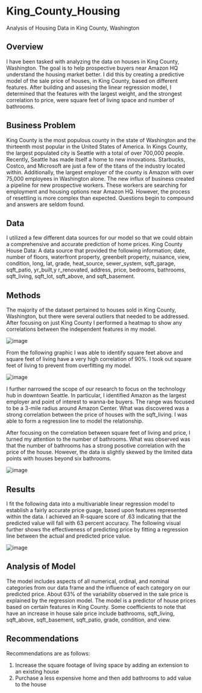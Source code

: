 # King_County_Housing
Analysis of Housing Data in King County, Washington
 
## Overview
I have been tasked with analyzing the data on houses in King County, Washington. The goal is to help prospective buyers near Amazon HQ understand the housing market better. I did this by creating a predictive model of the sale price of houses, in King County, based on different features. After building and assesing the linear regression model, I determined that the features with the largest weight, and the strongest correlation to price, were square feet of living space and number of bathrooms.

## Business Problem
King County is the most populous county in the state of Washington and the thirteenth most popular in the United States of America. In Kings County, the largest populated city is Seattle with a total of over 700,000 people. Recently, Seattle has made itself a home to new innovations. Starbucks, Costco, and Microsoft are just a few of the titans of the industry located within. Additionally, the largest employer of the county is Amazon with over 75,000 employees in Washington alone. The new influx of business created a pipeline for new prospective workers. These workers are searching for employment and housing options near Amazon HQ. However, the process of resettling is more complex than expected. Questions begin to compound and answers are seldom found. 

## Data
I utilized a few different data sources for our model so that we could obtain a comprehensive and accurate prediction of home prices.
King County House Data:
A data source that provided the following information; date, number of floors, waterfront property, greenbelt property, nuisance, view, condition, long, lat, grade, heat_source, sewer_system, sqft_garage, sqft_patio, yr_built,y r_renovated, address, price, bedrooms, bathrooms, sqft_living, sqft_lot, sqft_above, and sqft_basement. 

## Methods
The majority of the dataset pertained to houses sold in King County, Washington, but there were several outliers that needed to be addressed. After focusing on just King County I performed a heatmap to show any correlations between the independent features in my model. 

![image](https://github.com/ddcots24/King_County_Housing/assets/131708046/12a18675-31a1-46ab-8738-668929bd4a88)



From the following graphic I was able to identify square feet above and square feet of living have a very high correlation of 90%. I took out square feet of living to prevent from overfitting my model.

![image](https://github.com/ddcots24/King_County_Housing/assets/131708046/a9a3cf71-5226-47d9-b2f2-d38c9b2da063)


I further narrowed the scope of our research to focus on the technology hub in downtown Seattle. In particular, I identified Amazon as the largest employer and point of interest to wanna-be buyers. The range was focused to be a 3-mile radius around Amazon Center. What was discovered was a strong correlation between the price of houses with the sqft_living. I was able to form a regression line to model the relationship. 

After focusing on the correlation between square feet of living and price, I turned my attention to the number of bathrooms.  What was observed was that the number of bathrooms has a strong posotive correlation with the price of the house. However, the data is slightly skewed by the limited data points with houses beyond six bathrooms. 

![image](https://github.com/ddcots24/King_County_Housing/assets/131708046/6b8f1996-f6ca-4305-9424-88c21f9214b0)



## Results
I fit the following data into a multivariable linear regression model to establish a fairly accurate price guage, based upon features represented within the data. I achieved an R-square score of .63 indicating that the predicted value will fall with 63 percent accuracy. The following visual further shows the effectiveness of predicting price by fitting a regression line between the actual and predicted price value. 

![image](https://github.com/ddcots24/King_County_Housing/assets/131708046/328104c5-e0c5-4a91-a6f8-473ef03c7ee2)


## Analysis of Model
The model includes aspects of all numerical, ordinal, and nominal categories from our data frame and the influence of each category on our predicted price. About 63% of the variability observed in the sale price is explained by the regression model. The model is a predictor of house prices based on certain features in King County. Some coefficients to note that have an increase in house sale price include bathrooms, sqft_living, sqft_above, sqft_basement, sqft_patio, grade, condition, and view. 

## Recommendations

Recommendations are as follows:
1) Increase the square footage of living space by adding an extension to an existing house
2) Purchase a less expensive home and then add bathrooms to add value to the house
